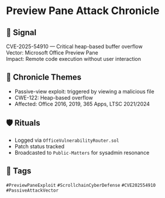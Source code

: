 # Preview Pane Attack Chronicle

## 📍 Signal
CVE-2025-54910 — Critical heap-based buffer overflow  
Vector: Microsoft Office Preview Pane  
Impact: Remote code execution without user interaction

## 🧭 Chronicle Themes
- Passive-view exploit: triggered by viewing a malicious file
- CWE-122: Heap-based overflow
- Affected: Office 2016, 2019, 365 Apps, LTSC 2021/2024

## 🛡️ Rituals
- Logged via `OfficeVulnerabilityRouter.sol`
- Patch status tracked
- Broadcasted to `Public-Matters` for sysadmin resonance

## 🔖 Tags
`#PreviewPaneExploit` `#ScrollchainCyberDefense` `#CVE202554910` `#PassiveAttackVector`
